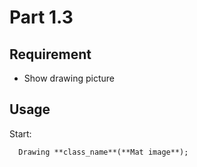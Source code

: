 # Part 1.3

## Requirement

- Show drawing picture

## Usage

Start:

```
  Drawing **class_name**(**Mat image**);
```
